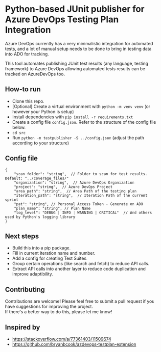 # Python-based JUnit publisher for Azure DevOps Testing Plan Integration

Azure DevOps currently has a very minimalistic integration for automated tests, and a lot of manual setup needs to be done to bring in testing data into ADO for tracking.

This tool automates publishing JUnit test results (any language, testing framework) to Azure DevOps allowing automated tests results can be tracked on AzureDevOps too. 

## How-to run
- Clone this repo.
- [Optional] Create a virtual environment with `python -m venv venv` (or however your Python is setup)
- Install dependencies with `pip install -r requirements.txt`
- Create a config file `config.json`. Refer to the structure of the config file below.
- `cd src`
- Run `python -m testpublisher -S ../config.json` (adjust the path according to your structure)

## Config file
```
{
    "scan_folder": "string",  // Folder to scan for test results. Default: "../coverage_files/"
    "organization": "string",  // Azure DevOps Organization
    "project": "string",  // Azure DevOps Project
    "area_path": "string",  // Area Path of the testing plan
    "iteration_path": "string",  // Iteration Path of the current sprint
    "pat": "string", // Personal Access Token - Generate on ADO 
    "plan_name": "string", // Plan Name
    "log_level": "DEBUG | INFO | WARNING | CRITICAL"  // And others used by Python's logging library
}
```

## Next steps
- Build this into a pip package.
- Fill in current iteration name and number.
- Add a config for creating Test Suites.
- Group certain operations (like search and fetch) to reduce API calls.
- Extract API calls into another layer to reduce code duplication and improve adaptibility.

## Contributing
Contributions are welcome! Please feel free to submit a pull request if you have suggestions for improving the project.<br/>
If there's a better way to do this, please let me know!

## Inspired by 
- https://stackoverflow.com/a/77361403/11509674
- https://github.com/bryanbcook/azdevops-testplan-extension
